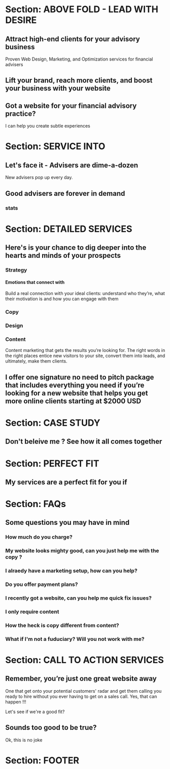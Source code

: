 # Section: ABOVE FOLD - LEAD WITH DESIRE

## Attract high-end clients for your advisory business


Proven Web Design, Marketing, and Optimization services for financial advisers 

## Lift your brand, reach more clients, and boost your business with your website 

## Got a website for your financial advisory practice? 

I can help you create subtle experiences 

# Section: SERVICE INTO

## Let's face it - Advisers are dime-a-dozen

New advisers pop up every day. 

## Good advisers are forever in demand

### stats

# Section: DETAILED SERVICES

## Here's is your chance to dig deeper into the hearts and minds of your prospects

### Strategy

#### Emotions that connect with 

Build a real connection with your ideal clients: understand who they’re, what their motivation is and how you can engage with them 
### Copy

### Design


### Content 

Content marketing that gets the results you’re looking for. The right words in the right places entice new visitors to your site, convert them into leads, and ultimately, make them clients.



## I offer one signature no need to pitch package that includes everything you need if you’re looking for a new website that helps you get more online clients starting at $2000 USD

# Section: CASE STUDY

## Don't beleive me ? See how it all comes together

# Section: PERFECT FIT

## My services are a perfect fit for you if 


# Section: FAQs

## Some questions you may have in mind

### How much do you charge? 

### My website looks mighty good, can you just help me with the copy ?

### I alraedy have a marketing setup, how can you help?

### Do you offer payment plans? 

### I recently got a website, can you help me quick fix issues? 

### I only require content 

### How the heck is copy different from content? 

### What if I'm not a fuduciary? Will you not work with me? 


# Section: CALL TO ACTION SERVICES

## Remember, you’re just one great website away

One that get onto your potential customers' radar and get them calling you ready to hire without you ever having to get on a sales call. Yes, that can happen !!!

Let's see if we're a good fit? 

## Sounds too good to be true? 

Ok, this is no joke 



# Section: FOOTER

